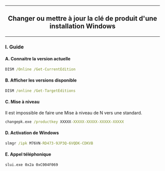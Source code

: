 -------------------------------------------------------------------------------------------------------------------
## <p align='center'> Changer ou mettre à jour la clé de produit d'une installation Windows </p>
-------------------------------------------------------------------------------------------------------------------
### I. Guide
#### A. Connaitre la version actuelle
```cmd
DISM /Online /Get-CurrentEdition
```

#### B. Afficher les versions disponible
```cmd
DISM /online /Get-TargetEditions
```

#### C. Mise à niveau
Il est impossible de faire une Mise à niveau de N vers une standard.
```cmd
changepk.exe /productkey XXXXX-XXXXX-XXXXX-XXXXX-XXXXX
```

#### D. Activation de Windows
```cmd
slmgr /ipk M76VN-RD473-9JP3Q-6VQDK-CDKVB
```

#### E. Appel téléphonique
```cmd
slui.exe 0x2a 0xC004F069
```
